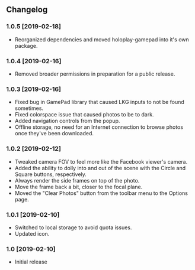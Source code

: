 Changelog
-----------
### 1.0.5 [2019-02-18]
* Reorganized dependencies and moved holoplay-gamepad into it's own package.

### 1.0.4 [2019-02-16]
* Removed broader permissions in preparation for a public release.

### 1.0.3 [2019-02-16]
* Fixed bug in GamePad library that caused LKG inputs to not be found sometimes.
* Fixed colorspace issue that caused photos to be to dark.
* Added navigation controls from the popup.
* Offline storage, no need for an Internet connection to browse photos once they've been downloaded.

### 1.0.2 [2019-02-12]
* Tweaked camera FOV to feel more like the Facebook viewer's camera.
* Added the ability to dolly into and out of the scene with the Circle and Square buttons, respectively.
* Always render the side frames on top of the photo.
* Move the frame back a bit, closer to the focal plane.
* Moved the "Clear Photos" button from the toolbar menu to the Options page.

### 1.0.1 [2019-02-10]
* Switched to local storage to avoid quota issues.
* Updated icon.

### 1.0 [2019-02-10]
* Initial release